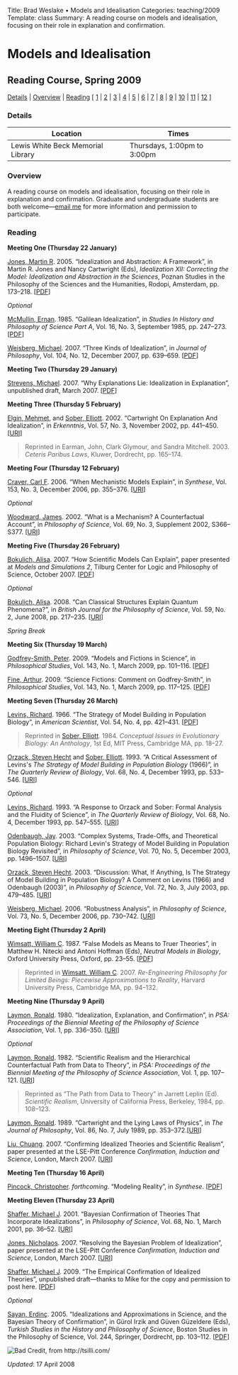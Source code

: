 Title: Brad Weslake &bull; Models and Idealisation
Categories: teaching/2009
Template: class
Summary: A reading course on models and idealisation, focusing on their role in explanation and confirmation.

# Models and Idealisation

<h2>Reading Course, Spring 2009</h2>

<p><a href="#details">Details</a> | <a href="#overview">Overview</a> | <a href ="#reading">Reading</a> [ <a href="#l1">1</a> | <a href="#l2">2</a> | <a href="#l3">3</a> | <a href="#l4">4</a> | <a href="#l5">5</a> | <a href="#l6">6</a> | <a href="#l7">7</a> | <a href="#l8">8</a> | <a href="#l9">9</a> | <a href="#l10">10</a> | <a href="#l11">11</a> | <a href="#l12">12</a> ]</p>

<a name="details"> </a>
<h3>Details</h3>
<table class="names">
<thead>
<tr><th>Location</th><th> Times</th></tr>
</thead>
<tbody>
<tr><td>Lewis White Beck Memorial Library</td><td>Thursdays, 1:00pm to 3:00pm</td></tr>
</tbody>
</table>

<a name="overview"> </a>
<h3>Overview</h3>
<p>A reading course on models and idealisation, focusing on their role in explanation and confirmation.  Graduate and undergraduate students are both welcome&mdash;<a href="mailto:bradley.weslake@rochester.edu?subject=Models and Idealisation Reading Course">email me</a> for more information and permission to participate.</p>

<a name="reading"> </a>
<h3>Reading</h3>

<a name="l1"> </a>
<p><strong>Meeting One (Thursday 22 January)</strong></p>

<p><a href="http://www.oberlin.edu/faculty/mthomson-jones/">Jones, Martin R</a>. 2005. &ldquo;Idealization and Abstraction: A Framework&rdquo;, in Martin R. Jones and Nancy Cartwright (Eds), <em>Idealization XII: Correcting the Model: Idealization and Abstraction in the Sciences</em>, Poznan Studies in the Philosophy of the Sciences and the Humanities, Rodopi, Amsterdam, pp. 173&ndash;218. [<a href="http://zuihitsu.org/protected/jones_idealisation_abstraction_framework.pdf">PDF</a>]</p>

<p><em>Optional</em></p>

<p><a href="http://en.wikipedia.org/wiki/Ernan_McMullin">McMullin, Ernan</a>. 1985. &ldquo;Galilean Idealization&rdquo;, in <em>Studies In History and Philosophy of Science Part A</em>, Vol. 16, No. 3, September 1985, pp. 247&ndash;273. [<a href="http://zuihitsu.org/protected/mcmullin_galilean_idealisation.pdf">PDF</a>]</p>

<p><a href="http://www.phil.upenn.edu/~weisberg/">Weisberg, Michael</a>. 2007. &ldquo;Three Kinds of Idealization&rdquo;, in <em>Journal of Philosophy</em>, Vol. 104, No. 12, December 2007, pp. 639&ndash;659. [<a href="http://zuihitsu.org/protected/weisberg_three_kinds_idealisation.pdf">PDF</a>]</p>

<a name="l2"> </a>
<p><strong>Meeting Two (Thursday 29 January)</strong></p>

<p><a href="http://www.strevens.org/">Strevens, Michael</a>. 2007. &ldquo;Why Explanations Lie: Idealization in Explanation&rdquo;, unpublished draft, March 2007. [<a href="http://www.strevens.org/research/expln/Idealization.pdf">PDF</a>]</p>

<a name="l3"> </a>
<p><strong>Meeting Three (Thursday 5 February)</strong></p>

<p><a href="http://www.pitt.edu/~pittcntr/People/visiting_fellows/vf_2007-08/elgin.htm">Elgin, Mehmet</a>, and <a href="http://philosophy.wisc.edu/sober/">Sober, Elliott</a>. 2002. &ldquo;Cartwright On Explanation And Idealization&rdquo;, in <em>Erkenntnis</em>, Vol. 57, No. 3, November 2002, pp. 441&ndash;450. [<a href="http://dx.doi.org/10.1023/A:1021502932490">URI</a>]</p>

<blockquote class="note">
Reprinted in Earman, John, Clark Glymour, and Sandra Mitchell. 2003. <em>Ceteris Paribus Laws</em>, Kluwer, Dordrecht, pp. 165&ndash;174. 
</blockquote>

<a name="l4"> </a>
<p><strong>Meeting Four (Thursday 12 February)</strong></p>

<p><a href="http://artsci.wustl.edu/~philos/people/index.php?position_id=1&amp;person_id=5">Craver, Carl F</a>. 2006. &ldquo;When Mechanistic Models Explain&rdquo;, in <em>Synthese</em>, Vol. 153, No. 3, December 2006, pp. 355&ndash;376. [<a href="http://dx.doi.org/10.1007/s11229-006-9097-x">URI</a>]</p>

<p><em>Optional</em></p>

<p><a href="http://www.hss.caltech.edu/people/faculty/jfw">Woodward, James</a>. 2002. &ldquo;What is a Mechanism? A Counterfactual Account&rdquo;, in <em>Philosophy of Science</em>, Vol. 69, No. 3, Supplement 2002, S366&ndash;S377. [<a href="http://dx.doi.org/10.1086/341859">URI</a>]</p>

<a name="l5"> </a>
<p><strong>Meeting Five (Thursday 26 February)</strong></p>

<p><a href="http://www.bu.edu/philo/faculty/abokulich.html">Bokulich, Alisa</a>. 2007. &ldquo;How Scientific Models Can Explain&rdquo;, paper presented at <em>Models and Simulations 2</em>, Tilburg Center for Logic and Philosophy of Science, October 2007. [<a href="http://zuihitsu.org/protected/bokulich_models_explanation.pdf">PDF</a>]</p>

<p><em>Optional</em></p>

<p><a href="http://www.bu.edu/philo/faculty/abokulich.html">Bokulich, Alisa</a>. 2008. &ldquo;Can Classical Structures Explain Quantum Phenomena?&rdquo;, in <em>British Journal for the 
Philosophy of Science</em>, Vol. 59, No. 2, June 2008, pp. 217&ndash;235. [<a href="http://dx.doi.org/10.1093/bjps/axn004">URI</a>]</p>

<p><em>Spring Break</em></p>

<a name="l6"> </a>
<p><strong>Meeting Six (Thursday 19 March)</strong></p>

<p><a href="http://www.people.fas.harvard.edu/~pgs/">Godfrey-Smith, Peter</a>. 2009. &ldquo;Models and Fictions in Science&rdquo;, in <em>Philosophical Studies</em>, Vol. 143, No. 1, March 2009, pp. 101&ndash;116. [<a href="http://zuihitsu.org/protected/godfrey-smith_models_fictions.pdf">PDF</a>]</p>

<p><a href="http://faculty.washington.edu/afine/">Fine, Arthur</a>. 2009. &ldquo;Science Fictions: Comment on Godfrey-Smith&rdquo;, in <em>Philosophical Studies</em>, Vol. 143, No. 1, March 2009, pp. 117&ndash;125. [<a href="http://zuihitsu.org/protected/fine_on_godfrey-smith.pdf">PDF</a>]</p>

<a name="l7"> </a>
<p><strong>Meeting Seven (Thursday 26 March)</strong></p>

<p><a href="http://www.hsph.harvard.edu/faculty/richard-levins/">Levins, Richard</a>. 1966. &ldquo;The Strategy of Model Building in Population Biology&rdquo;, in <em>American Scientist</em>, Vol. 54, No. 4, pp. 421&ndash;431. [<a href="http://mechanism.ucsd.edu/~bill/teaching/models/levins.modelbuilding.pdf">PDF</a>]</p>

<blockquote class="note">
Reprinted in <a href="http://philosophy.wisc.edu/sober/">Sober, Elliott</a>. 1984. <em>Conceptual Issues in Evolutionary Biology: An Anthology</em>, 1st Ed, MIT Press, Cambridge MA, pp. 18&ndash;27. 
</blockquote>

<p><a href="http://www.freshpond.org/staff.html">Orzack, Steven Hecht</a> and <a href="http://philosophy.wisc.edu/sober/">Sober, Elliott</a>. 1993. &ldquo;A Critical Assessment of Levins's <em>The Strategy of Model Building in Population Biology</em> (1966)&rdquo;, in <em>The Quarterly Review of Biology</em>, Vol. 68, No. 4, December 1993, pp. 533&ndash;546. [<a href="http://dx.doi.org/10.1086/418301">URI</a>]</p>

<p><em>Optional</em></p>

<p><a href="http://www.hsph.harvard.edu/faculty/richard-levins/">Levins, Richard</a>. 1993. &ldquo;A Response to Orzack and Sober: Formal Analysis and the Fluidity of Science&rdquo;, in <em>The Quarterly Review of Biology</em>, Vol. 68, No. 4, December 1993, pp. 547&ndash;555. [<a href="http://dx.doi.org/10.1086/418302">URI</a>]</p>

<p><a href="http://www.lclark.edu/~jay/">Odenbaugh, Jay</a>. 2003. &ldquo;Complex Systems, Trade-Offs, and Theoretical Population Biology: Richard Levin's Strategy of Model Building in Population Biology Revisited&rdquo;, in <em>Philosophy of Science</em>, Vol. 70, No. 5, December 2003, pp. 1496&ndash;1507. [<a href="http://dx.doi.org/10.1086/377425">URI</a>] </p>

<p><a href="http://www.freshpond.org/staff.html">Orzack, Steven Hecht</a>. 2003. &ldquo;Discussion: What, If Anything, Is The Strategy of Model Building in Population Biology? A Comment on Levins (1966) and Odenbaugh (2003)&rdquo;, in <em>Philosophy of Science</em>, Vol. 72, No. 3, July 2003, pp. 479&ndash;485. [<a href="http://dx.doi.org/10.1086/498475">URI</a>] </p>

<p><a href="http://www.phil.upenn.edu/~weisberg/">Weisberg, Michael</a>. 2006. &ldquo;Robustness Analysis&rdquo;, in <em>Philosophy of Science</em>, Vol. 73, No. 5, December 2006, pp. 730&ndash;742. [<a href="http://dx.doi.org/10.1086/51862">URI</a>]</p>

<a name="l8"> </a>
<p><strong>Meeting Eight (Thursday 2 April)</strong></p>

<p><a href="http://philosophy.uchicago.edu/faculty/wimsatt.html">Wimsatt, William C</a>. 1987. &ldquo;False Models as Means to Truer Theories&rdquo;, in Matthew H. Nitecki and Antoni Hoffman (Eds), <em>Neutral Models in Biology</em>, Oxford University 
Press, Oxford, pp. 23&ndash;55. [<a href="http://mechanism.ucsd.edu/~bill/teaching/models/Wimsatt.falsemodels.pdf">PDF</a>]</p>

<blockquote class="note">
Reprinted in <a href="http://philosophy.uchicago.edu/faculty/wimsatt.html">Wimsatt, William C</a>. 2007. <em>Re-Engineering Philosophy for Limited Beings: Piecewise Approximations to Reality</em>, Harvard University Press, Cambridge MA, pp. 94&ndash;132.
</blockquote>

<a name="l9"> </a>
<p><strong>Meeting Nine (Thursday 9 April)</strong></p>

<p><a href="https://pro.osu.edu/profiles/laymon.1/">Laymon, Ronald</a>. 1980. &ldquo;Idealization, Explanation, and Confirmation&rdquo;, in <em>PSA: Proceedings of the Biennial Meeting of the Philosophy of Science Association</em>, Vol. 1, pp. 336&ndash;350. [<a href="http://www.jstor.org/pss/192577">URI</a>]</p>

<p><em>Optional</em></p>

<p><a href="https://pro.osu.edu/profiles/laymon.1/">Laymon, Ronald</a>. 1982. &ldquo;Scientific Realism and the Hierarchical Counterfactual Path from Data to Theory&rdquo;, in <em>PSA: Proceedings of the Biennial Meeting of the Philosophy of Science Association</em>, Vol. 1, pp. 107&ndash;121. [<a href="http://www.jstor.org/pss/192660">URI</a>]</p>

<blockquote class="note">
Reprinted as &ldquo;The Path from Data to Theory&rdquo; in Jarrett Leplin (Ed). <em>Scientific Realism</em>, University of California Press, Berkeley, 1984, pp. 108&ndash;123.
</blockquote>

<p><a href="https://pro.osu.edu/profiles/laymon.1/">Laymon, Ronald</a>. 1989. &ldquo;Cartwright and the Lying Laws of Physics&rdquo;, in <em>The Journal of Philosophy</em>, Vol. 86, No. 7, July 1989, pp. 353&ndash;372.[<a href="http://www.jstor.org/pss/2027145">URI</a>]</p>

<p><a href="http://web.phil.ufl.edu/faculty/liu/">Liu, Chuang</a>. 2007. &ldquo;Confirming Idealized Theories and Scientific Realism&rdquo;, paper presented at the LSE-Pitt Conference <em>Confirmation, Induction and Science</em>, London, March 2007. [<a href="http://philsci-archive.pitt.edu/archive/00003244/">URI</a>]</p>

<a name="l10"> </a>
<p><strong>Meeting Ten (Thursday 16 April)</strong></p>

<p><a href="http://web.ics.purdue.edu/~cpincock/">Pincock, Christopher</a>. <em>forthcoming</em>. &ldquo;Modeling Reality&rdquo;, in <em>Synthese</em>. [<a href="http://web.ics.purdue.edu/~cpincock/pincock%20modeling%20reality.pdf">PDF</a>]</p>

<a name="l11"> </a>
<p><strong>Meeting Eleven (Thursday 23 April)</strong></p>

<p><a href="http://www.stcloudstate.edu/philosophy/faculty.asp">Shaffer, Michael J</a>. 2001. &ldquo;Bayesian Confirmation of Theories That Incorporate Idealizations&rdquo;, in <em>Philosophy of Science</em>, Vol. 68, No. 1, March 2001, pp. 36&ndash;52. [<a href="http://www.jstor.org/pss/3081023">URI</a>]</p>

<p><a href="http://www.uah.edu/njones/">Jones, Nicholaos</a>. 2007. &ldquo;Resolving the Bayesian Problem of Idealization&rdquo;, paper presented at the LSE-Pitt Conference <em>Confirmation, Induction and Science</em>, London, March 2007. [<a href="http://philsci-archive.pitt.edu/archive/00003101/">URI</a>]</p>

<p><a href="http://www.stcloudstate.edu/philosophy/faculty.asp">Shaffer, Michael J</a>. 2009. &ldquo;The Empirical Confirmation of Idealized Theories&rdquo;, unpublished draft&mdash;thanks to Mike for the copy and permission to post here. [<a href="http://zuihitsu.org/protected/shaffer_confirmation_idealised_theories.pdf">PDF</a>]</p>

<p><em>Optional</em></p>

<p><a href="http://www.phil.metu.edu.tr/erdinc-sayan/">Sayan, Erdinç</a>. 2005. &ldquo;Idealizations and Approximations in Science, and the Bayesian Theory of Confirmation&rdquo;, in Gürol Irzik and Güven Güzeldere (Eds), <em>Turkish Studies in the History and Philosophy of Science</em>, Boston Studies in the Philosophy of Science, Vol. 244, Springer, Dordrecht, pp. 103&ndash;112. [<a href="http://zuihitsu.org/protected/sayan_bayesian_idealisation.pdf">PDF</a>]</p>

<p><img src="https://s3.amazonaws.com/bweslake/images/bad_credit.jpg" alt="Bad Credit, from http://tsilli.com/"></p>

*Updated*: 17 April 2008